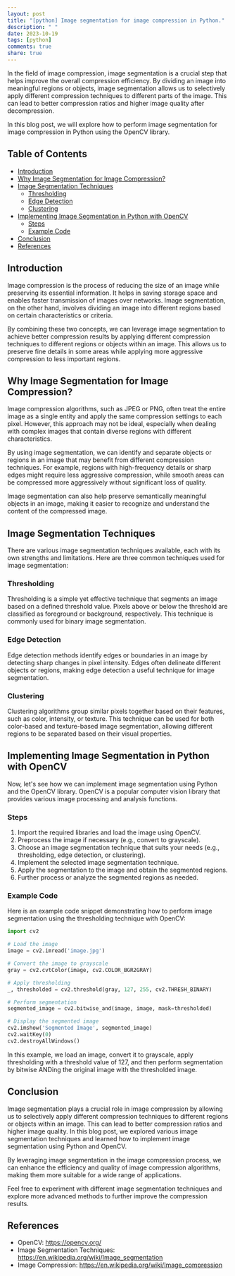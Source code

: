 ```yaml
---
layout: post
title: "[python] Image segmentation for image compression in Python."
description: " "
date: 2023-10-19
tags: [python]
comments: true
share: true
---
```


In the field of image compression, image segmentation is a crucial step that helps improve the overall compression efficiency. By dividing an image into meaningful regions or objects, image segmentation allows us to selectively apply different compression techniques to different parts of the image. This can lead to better compression ratios and higher image quality after decompression.

In this blog post, we will explore how to perform image segmentation for image compression in Python using the OpenCV library.

## Table of Contents
- [Introduction](#introduction)
- [Why Image Segmentation for Image Compression?](#why-image-segmentation-for-image-compression)
- [Image Segmentation Techniques](#image-segmentation-techniques)
    - [Thresholding](#thresholding)
    - [Edge Detection](#edge-detection)
    - [Clustering](#clustering)
- [Implementing Image Segmentation in Python with OpenCV](#implementing-image-segmentation-in-python-with-opencv)
    - [Steps](#steps)
    - [Example Code](#example-code)
- [Conclusion](#conclusion)
- [References](#references)

## Introduction

Image compression is the process of reducing the size of an image while preserving its essential information. It helps in saving storage space and enables faster transmission of images over networks. Image segmentation, on the other hand, involves dividing an image into different regions based on certain characteristics or criteria.

By combining these two concepts, we can leverage image segmentation to achieve better compression results by applying different compression techniques to different regions or objects within an image. This allows us to preserve fine details in some areas while applying more aggressive compression to less important regions.

## Why Image Segmentation for Image Compression?

Image compression algorithms, such as JPEG or PNG, often treat the entire image as a single entity and apply the same compression settings to each pixel. However, this approach may not be ideal, especially when dealing with complex images that contain diverse regions with different characteristics.

By using image segmentation, we can identify and separate objects or regions in an image that may benefit from different compression techniques. For example, regions with high-frequency details or sharp edges might require less aggressive compression, while smooth areas can be compressed more aggressively without significant loss of quality.

Image segmentation can also help preserve semantically meaningful objects in an image, making it easier to recognize and understand the content of the compressed image.

## Image Segmentation Techniques

There are various image segmentation techniques available, each with its own strengths and limitations. Here are three common techniques used for image segmentation:

### Thresholding

Thresholding is a simple yet effective technique that segments an image based on a defined threshold value. Pixels above or below the threshold are classified as foreground or background, respectively. This technique is commonly used for binary image segmentation.

### Edge Detection

Edge detection methods identify edges or boundaries in an image by detecting sharp changes in pixel intensity. Edges often delineate different objects or regions, making edge detection a useful technique for image segmentation.

### Clustering

Clustering algorithms group similar pixels together based on their features, such as color, intensity, or texture. This technique can be used for both color-based and texture-based image segmentation, allowing different regions to be separated based on their visual properties.

## Implementing Image Segmentation in Python with OpenCV

Now, let's see how we can implement image segmentation using Python and the OpenCV library. OpenCV is a popular computer vision library that provides various image processing and analysis functions.

### Steps

1. Import the required libraries and load the image using OpenCV.
2. Preprocess the image if necessary (e.g., convert to grayscale).
3. Choose an image segmentation technique that suits your needs (e.g., thresholding, edge detection, or clustering).
4. Implement the selected image segmentation technique.
5. Apply the segmentation to the image and obtain the segmented regions.
6. Further process or analyze the segmented regions as needed.

### Example Code

Here is an example code snippet demonstrating how to perform image segmentation using the thresholding technique with OpenCV:

```python
import cv2

# Load the image
image = cv2.imread('image.jpg')

# Convert the image to grayscale
gray = cv2.cvtColor(image, cv2.COLOR_BGR2GRAY)

# Apply thresholding
_, thresholded = cv2.threshold(gray, 127, 255, cv2.THRESH_BINARY)

# Perform segmentation
segmented_image = cv2.bitwise_and(image, image, mask=thresholded)

# Display the segmented image
cv2.imshow('Segmented Image', segmented_image)
cv2.waitKey(0)
cv2.destroyAllWindows()
```

In this example, we load an image, convert it to grayscale, apply thresholding with a threshold value of 127, and then perform segmentation by bitwise ANDing the original image with the thresholded image.

## Conclusion

Image segmentation plays a crucial role in image compression by allowing us to selectively apply different compression techniques to different regions or objects within an image. This can lead to better compression ratios and higher image quality. In this blog post, we explored various image segmentation techniques and learned how to implement image segmentation using Python and OpenCV.

By leveraging image segmentation in the image compression process, we can enhance the efficiency and quality of image compression algorithms, making them more suitable for a wide range of applications.

Feel free to experiment with different image segmentation techniques and explore more advanced methods to further improve the compression results.

## References

- OpenCV: https://opencv.org/
- Image Segmentation Techniques: https://en.wikipedia.org/wiki/Image_segmentation
- Image Compression: https://en.wikipedia.org/wiki/Image_compression
